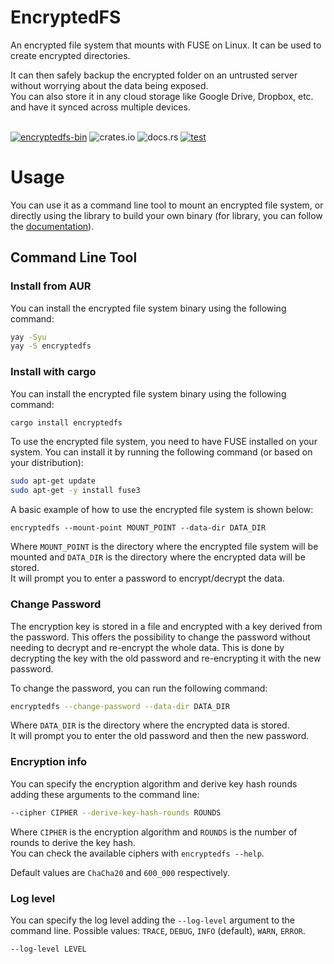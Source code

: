 # EncryptedFS

An encrypted file system that mounts with FUSE on Linux. It can be used to create encrypted directories.

It can then safely backup the encrypted folder on an untrusted server without worrying about the data being exposed.\
You can also store it in any cloud storage like Google Drive, Dropbox, etc. and have it synced across multiple devices.

\
[![encryptedfs-bin](https://img.shields.io/aur/version/encryptedfs-bin?color=1793d1&label=encryptedfs-bin&logo=arch-linux)](https://aur.archlinux.org/packages/encryptedfs-bin/)
![crates.io](https://img.shields.io/crates/v/encryptedfs.svg)
![docs.rs](https://img.shields.io/docsrs/encryptedfs?label=docs.rs)
[![test](https://github.com/radumarias/encryptedfs/actions/workflows/test.yml/badge.svg)](https://github.com/radumarias/encryptedfs/actions/workflows/test.yml)

# Usage

You can use it as a command line tool to mount an encrypted file system, or directly using the library to build your own binary (for library, you can follow the [documentation](https://docs.rs/encryptedfs/latest/encryptedfs/)).

## Command Line Tool

### Install from AUR

You can install the encrypted file system binary using the following command:
```bash
yay -Syu
yay -S encryptedfs
```

### Install with cargo

You can install the encrypted file system binary using the following command:
```bash
cargo install encryptedfs
```

To use the encrypted file system, you need to have FUSE installed on your system. You can install it by running the following command (or based on your distribution):
```bash
sudo apt-get update
sudo apt-get -y install fuse3
```
A basic example of how to use the encrypted file system is shown below:

```
encryptedfs --mount-point MOUNT_POINT --data-dir DATA_DIR
```
Where `MOUNT_POINT` is the directory where the encrypted file system will be mounted and `DATA_DIR` is the directory where the encrypted data will be stored.\
It will prompt you to enter a password to encrypt/decrypt the data.

### Change Password

The encryption key is stored in a file and encrypted with a key derived from the password.
This offers the possibility to change the password without needing to decrypt and re-encrypt the whole data.
This is done by decrypting the key with the old password and re-encrypting it with the new password.

To change the password, you can run the following command:
```bash
encryptedfs --change-password --data-dir DATA_DIR
```
Where `DATA_DIR` is the directory where the encrypted data is stored.\
It will prompt you to enter the old password and then the new password.

### Encryption info

You can specify the encryption algorithm and derive key hash rounds adding these arguments to the command line:

```bash
--cipher CIPHER --derive-key-hash-rounds ROUNDS
```
Where `CIPHER` is the encryption algorithm and `ROUNDS` is the number of rounds to derive the key hash.\
You can check the available ciphers with `encryptedfs --help`.

Default values are `ChaCha20` and `600_000` respectively.

### Log level
You can specify the log level adding the `--log-level` argument to the command line. Possible values: `TRACE`, `DEBUG`, `INFO` (default), `WARN`, `ERROR`.

```bash
--log-level LEVEL
```
